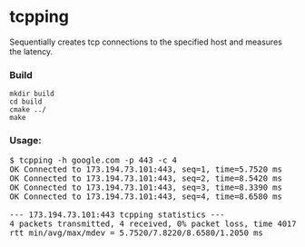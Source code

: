 tcpping
=======

Sequentially creates tcp connections to the specified host and measures the latency.

### Build

```
mkdir build
cd build
cmake ../
make
```

### Usage:
<pre>
$ tcpping -h google.com -p 443 -c 4
OK Connected to 173.194.73.101:443, seq=1, time=5.7520 ms
OK Connected to 173.194.73.101:443, seq=2, time=8.5420 ms
OK Connected to 173.194.73.101:443, seq=3, time=8.3390 ms
OK Connected to 173.194.73.101:443, seq=4, time=8.6580 ms

--- 173.194.73.101:443 tcpping statistics ---
4 packets transmitted, 4 received, 0% packet loss, time 4017.3520 ms
rtt min/avg/max/mdev = 5.7520/7.8220/8.6580/1.2050 ms
</pre>